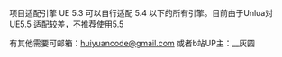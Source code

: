 项目适配引擎 UE 5.3 
可以自行适配 5.4 以下的所有引擎。目前由于Unlua对UE5.5 适配较差，不推荐使用5.5

有其他需要可邮箱：huiyuancode@gmail.com
或者b站UP主：__灰圆
